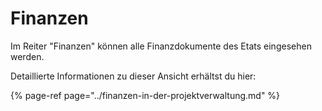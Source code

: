 # Finanzen

Im Reiter "Finanzen" können alle Finanzdokumente des Etats eingesehen werden. 

Detaillierte Informationen zu dieser Ansicht erhältst du hier:

{% page-ref page="../finanzen-in-der-projektverwaltung.md" %}

